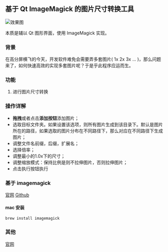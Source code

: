 ## 基于 Qt ImageMagick 的图片尺寸转换工具

![效果图](http://orvm1p4c8.bkt.clouddn.com/o_1c21cchhg13j9rhj24513m71s7k9.png?)
    
本质是辅以 Qt 图形界面，使用 ImageMagick 实现。

### 背景

在高分屏横飞的今天，开发软件难免会需要弄多套图片( 1x 2x 3x ... )，那么问题来了，如何快速高效的实现多套图片呢？于是乎此程序应运而生。

### 功能


1. 进行图片尺寸转换
 
### 操作详解

* **拖拽**或者点击**添加按钮**添加图片；
* 选取目标文件夹。如果设置该选项，则所有图片生成到该目录下。默认是图片所在的路径，如果选取的图片分布在不同路径下，那么对应在不同路径下生成图片；
* 调整文件名前缀，后缀，扩展名；
* 选择倍率；
* 调整最小的1.0x下的尺寸；
* 调整缩放模式：保持比例是则不拉伸图片，否则拉伸图片；
* 点击执行按钮执行


### 基于 **imagemagick**

[官网](https://www.imagemagick.org/)
[Github](https://github.com/ImageMagick/ImageMagick)

#### mac 安装

    brew install imagemagick

### 其他

[官网](https://www.imagemagick.org/script/download.php)


